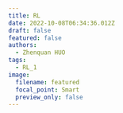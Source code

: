 ```yaml
---
title: RL
date: 2022-10-08T06:34:36.012Z
draft: false
featured: false
authors:
  - Zhenquan HUO
tags:
  - RL_1
image:
  filename: featured
  focal_point: Smart
  preview_only: false
---
```

